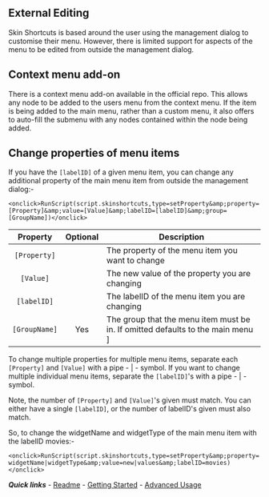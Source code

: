 ## External Editing

Skin Shortcuts is based around the user using the management dialog to customise their menu. However, there is limited support for aspects of the menu to be edited from outside the management dialog.

## Context menu add-on

There is a context menu add-on available in the official repo. This allows any node to be added to the users menu from the context menu. If the item is being added to the main menu, rather than a custom menu, it also offers to auto-fill the submenu with any nodes contained within the node being added.

## Change properties of menu items

If you have the `[labelID]` of a given menu item, you can change any additional property of the main menu item from outside the management dialog:-

`<onclick>RunScript(script.skinshortcuts,type=setProperty&amp;property=[Property]&amp;value=[Value]&amp;labelID=[labelID]&amp;group=[GroupName])</onclick>`

| Property | Optional | Description |
| :------: | :------: | ----------- |
| `[Property]` |  | The property of the menu item you want to change |
| `[Value]` |  | The new value of the property you are changing |
| `[labelID]` |  | The labelID of the menu item you are changing |
| `[GroupName]` | Yes | The group that the menu item must be in. If omitted defaults to the main menu ]

To change multiple properties for multiple menu items, separate each `[Property]` and `[Value]` with a pipe - | - symbol. If you want to change multiple individual menu items, separate the `[labelID]`'s with a pipe - | - symbol.

Note, the number of `[Property]` and `[Value]`'s given must match. You can either have a single `[labelID]`, or the number of labelID's given must also match.

So, to change the widgetName and widgetType of the main menu item with the labelID movies:-

`<onclick>RunScript(script.skinshortcuts,type=setProperty&amp;property=widgetName|widgetType&amp;value=new|values&amp;labelID=movies)</onclick>`

***Quick links*** - [Readme](../../../README.md) - [Getting Started](../started/Getting%20Started.md) - [Advanced Usage](./Advanced%20Usage.md)
